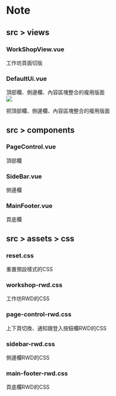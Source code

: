 # Note

## src > views
### WorkShopView.vue <br>
工作坊頁面切版 <br>
### DefaultUi.vue <br>
頂部欄、側邊欄、內容區塊整合的複用版面 <br>
<img src="@/src/assets/other/default.png">

把頂部欄、側邊欄、內容區塊整合的複用版面 <br>

## src > components
### PageControl.vue <br>
頂部欄 <br>
### SideBar.vue <br>
側邊欄 <br>
### MainFooter.vue <br>
頁底欄 <br>

## src > assets > css
### reset.css <br>
重置預設樣式的CSS <br>
### workshop-rwd.css <br>
工作坊RWD的CSS <br>
### page-control-rwd.css <br>
上下頁切換、通知跟登入按鈕欄RWD的CSS <br>
### sidebar-rwd.css <br>
側邊欄RWD的CSS <br>
### main-footer-rwd.css <br>
頁底欄RWD的CSS <br>









